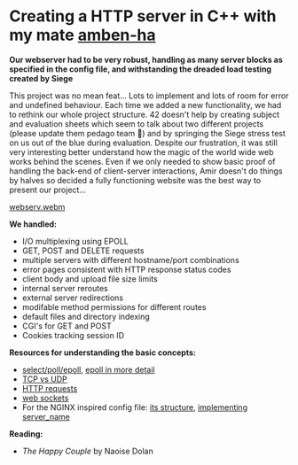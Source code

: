# Creating a HTTP server in C++ with my mate [amben-ha](https://github.com/AmYre)

**Our webserver had to be very robust, handling as many server blocks as specified in the config file, and withstanding the dreaded load testing created by Siege**

This project was no mean feat... Lots to implement and lots of room for error and undefined behaviour. Each time we added a new functionality, we had to rethink our whole project structure. 42 doesn't help by creating subject and evaluation sheets which seem to talk about two different projects (please update them pedago team :pray:) and by springing the Siege stress test on us out of the blue during evaluation. Despite our frustration, it was still very interesting better understand how the magic of the world wide web works behind the scenes. Even if we only needed to show basic proof of handling the back-end of client-server interactions, Amir doesn't do things by halves so decided a fully functioning website was the best way to present our project...

[webserv.webm](https://github.com/user-attachments/assets/35649ce5-3a3b-407d-9c9e-be4cb451e84e)

**We handled:**
- I/O multiplexing using EPOLL
- GET, POST and DELETE requests
- multiple servers with different hostname/port combinations
- error pages consistent with HTTP response status codes
- client body and upload file size limits
- internal server reroutes
- external server redirections
- modifable method permissions for different routes
- default files and directory indexing
- CGI's for GET and POST
- Cookies tracking session ID

**Resources for understanding the basic concepts:**
- [select/poll/epoll](https://www.youtube.com/watch?v=H9N_l85TpnI), [epoll in more detail](https://copyconstruct.medium.com/the-method-to-epolls-madness-d9d2d6378642)
- [TCP vs UDP](https://www.youtube.com/watch?v=uwoD5YsGACg)
- [HTTP requests](https://www.youtube.com/watch?v=-Zea7GB2OwA)
- [web sockets](https://www.youtube.com/watch?v=pnj3Jbho5Ck)
- For the NGINX inspired config file: [its structure](http://nginx.org/en/docs/beginners_guide.html), [implementing server_name](https://statuslist.app/nginx/server_name/)

**Reading:**
- _The Happy Couple_ by Naoise Dolan
